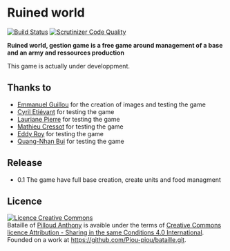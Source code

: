 # Ruined world

[![Build Status](https://scrutinizer-ci.com/g/Piou-piou/Ruined-World/badges/build.png?b=master)](https://scrutinizer-ci.com/g/Piou-piou/Ruined-World/build-status/master)
[![Scrutinizer Code Quality](https://scrutinizer-ci.com/g/Piou-piou/Ruined-World/badges/quality-score.png?b=master)](https://scrutinizer-ci.com/g/Piou-piou/Ruined-World/?branch=master)

**Ruined world, gestion game is a free game around management of a base and an army and ressources production**

This game is actually under developpment.

## Thanks to
- [Emmanuel Guillou](https://github.com/EmmanuelGuillou) for the creation of images and testing the game
- [Cyril Etiévant](https://github.com/Bwaaahhh) for testing the game
- [Lauriane Pierre](https://github.com/LaurianeSylPierre) for testing the game
- [Mathieu Cressot](https://github.com/Mathieucst) for testing the game
- [Eddy Roy](https://github.com/eddyroy25) for testing the game
- [Quang-Nhan Bui](https://github.com/qnbui) for testing the game

## Release
- 0.1 The game have full base creation, create units and food managment

## Licence
<a rel="license" href="http://creativecommons.org/licenses/by-sa/4.0/"><img alt="Licence Creative Commons" style="border-width:0" src="https://i.creativecommons.org/l/by-sa/4.0/88x31.png" /></a><br /><span xmlns:dct="http://purl.org/dc/terms/" property="dct:title">Bataille</span> of <a xmlns:cc="http://creativecommons.org/ns#" href="http://anthony-pilloud.fr" property="cc:attributionName" rel="cc:attributionURL">Pilloud Anthony</a> is avaible under the terms of <a rel="license" href="http://creativecommons.org/licenses/by-sa/4.0/">Creative Commons licence Attribution -  Sharing in the same Conditions 4.0 International</a>.<br />Founded on a work at <a xmlns:dct="http://purl.org/dc/terms/" href="https://github.com/Piou-piou/bataille.git" rel="dct:source">https://github.com/Piou-piou/bataille.git</a>.

